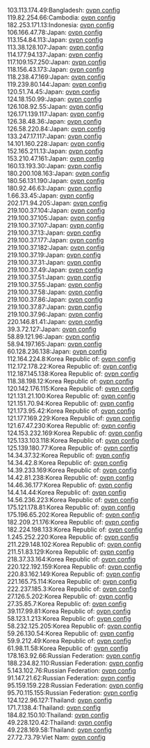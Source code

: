 103.113.174.49:Bangladesh: [ovpn config](vpn/103_113_174_49.ovpn)  
119.82.254.66:Cambodia: [ovpn config](vpn/119_82_254_66.ovpn)  
182.253.171.13:Indonesia: [ovpn config](vpn/182_253_171_13.ovpn)  
106.166.47.78:Japan: [ovpn config](vpn/106_166_47_78.ovpn)  
113.154.84.113:Japan: [ovpn config](vpn/113_154_84_113.ovpn)  
113.38.128.107:Japan: [ovpn config](vpn/113_38_128_107.ovpn)  
114.177.94.137:Japan: [ovpn config](vpn/114_177_94_137.ovpn)  
117.109.157.250:Japan: [ovpn config](vpn/117_109_157_250.ovpn)  
118.156.43.173:Japan: [ovpn config](vpn/118_156_43_173.ovpn)  
118.238.47.169:Japan: [ovpn config](vpn/118_238_47_169.ovpn)  
119.239.80.144:Japan: [ovpn config](vpn/119_239_80_144.ovpn)  
120.51.74.45:Japan: [ovpn config](vpn/120_51_74_45.ovpn)  
124.18.150.99:Japan: [ovpn config](vpn/124_18_150_99.ovpn)  
126.108.92.55:Japan: [ovpn config](vpn/126_108_92_55.ovpn)  
126.171.139.117:Japan: [ovpn config](vpn/126_171_139_117.ovpn)  
126.38.48.36:Japan: [ovpn config](vpn/126_38_48_36.ovpn)  
126.58.220.84:Japan: [ovpn config](vpn/126_58_220_84.ovpn)  
133.247.17.117:Japan: [ovpn config](vpn/133_247_17_117.ovpn)  
14.101.160.228:Japan: [ovpn config](vpn/14_101_160_228.ovpn)  
152.165.211.13:Japan: [ovpn config](vpn/152_165_211_13.ovpn)  
153.210.47.161:Japan: [ovpn config](vpn/153_210_47_161.ovpn)  
160.13.193.30:Japan: [ovpn config](vpn/160_13_193_30.ovpn)  
180.200.108.163:Japan: [ovpn config](vpn/180_200_108_163.ovpn)  
180.56.131.190:Japan: [ovpn config](vpn/180_56_131_190.ovpn)  
180.92.46.63:Japan: [ovpn config](vpn/180_92_46_63.ovpn)  
1.66.33.45:Japan: [ovpn config](vpn/1_66_33_45.ovpn)  
202.171.94.205:Japan: [ovpn config](vpn/202_171_94_205.ovpn)  
219.100.37.104:Japan: [ovpn config](vpn/219_100_37_104.ovpn)  
219.100.37.105:Japan: [ovpn config](vpn/219_100_37_105.ovpn)  
219.100.37.107:Japan: [ovpn config](vpn/219_100_37_107.ovpn)  
219.100.37.13:Japan: [ovpn config](vpn/219_100_37_13.ovpn)  
219.100.37.177:Japan: [ovpn config](vpn/219_100_37_177.ovpn)  
219.100.37.182:Japan: [ovpn config](vpn/219_100_37_182.ovpn)  
219.100.37.19:Japan: [ovpn config](vpn/219_100_37_19.ovpn)  
219.100.37.31:Japan: [ovpn config](vpn/219_100_37_31.ovpn)  
219.100.37.49:Japan: [ovpn config](vpn/219_100_37_49.ovpn)  
219.100.37.51:Japan: [ovpn config](vpn/219_100_37_51.ovpn)  
219.100.37.55:Japan: [ovpn config](vpn/219_100_37_55.ovpn)  
219.100.37.58:Japan: [ovpn config](vpn/219_100_37_58.ovpn)  
219.100.37.86:Japan: [ovpn config](vpn/219_100_37_86.ovpn)  
219.100.37.87:Japan: [ovpn config](vpn/219_100_37_87.ovpn)  
219.100.37.96:Japan: [ovpn config](vpn/219_100_37_96.ovpn)  
220.146.81.41:Japan: [ovpn config](vpn/220_146_81_41.ovpn)  
39.3.72.127:Japan: [ovpn config](vpn/39_3_72_127.ovpn)  
58.89.121.96:Japan: [ovpn config](vpn/58_89_121_96.ovpn)  
58.94.197.165:Japan: [ovpn config](vpn/58_94_197_165.ovpn)  
60.128.236.138:Japan: [ovpn config](vpn/60_128_236_138.ovpn)  
112.164.224.8:Korea Republic of: [ovpn config](vpn/112_164_224_8.ovpn)  
112.172.178.22:Korea Republic of: [ovpn config](vpn/112_172_178_22.ovpn)  
112.187.145.138:Korea Republic of: [ovpn config](vpn/112_187_145_138.ovpn)  
118.38.198.12:Korea Republic of: [ovpn config](vpn/118_38_198_12.ovpn)  
120.142.176.115:Korea Republic of: [ovpn config](vpn/120_142_176_115.ovpn)  
121.131.21.100:Korea Republic of: [ovpn config](vpn/121_131_21_100.ovpn)  
121.151.70.94:Korea Republic of: [ovpn config](vpn/121_151_70_94.ovpn)  
121.173.95.42:Korea Republic of: [ovpn config](vpn/121_173_95_42.ovpn)  
121.177.169.229:Korea Republic of: [ovpn config](vpn/121_177_169_229.ovpn)  
121.67.47.230:Korea Republic of: [ovpn config](vpn/121_67_47_230.ovpn)  
124.153.232.169:Korea Republic of: [ovpn config](vpn/124_153_232_169.ovpn)  
125.133.103.118:Korea Republic of: [ovpn config](vpn/125_133_103_118.ovpn)  
125.139.180.77:Korea Republic of: [ovpn config](vpn/125_139_180_77.ovpn)  
14.34.37.32:Korea Republic of: [ovpn config](vpn/14_34_37_32.ovpn)  
14.34.42.8:Korea Republic of: [ovpn config](vpn/14_34_42_8.ovpn)  
14.39.233.169:Korea Republic of: [ovpn config](vpn/14_39_233_169.ovpn)  
14.42.81.238:Korea Republic of: [ovpn config](vpn/14_42_81_238.ovpn)  
14.46.36.177:Korea Republic of: [ovpn config](vpn/14_46_36_177.ovpn)  
14.4.14.44:Korea Republic of: [ovpn config](vpn/14_4_14_44.ovpn)  
14.56.236.223:Korea Republic of: [ovpn config](vpn/14_56_236_223.ovpn)  
175.121.178.81:Korea Republic of: [ovpn config](vpn/175_121_178_81.ovpn)  
175.196.65.202:Korea Republic of: [ovpn config](vpn/175_196_65_202.ovpn)  
182.209.21.176:Korea Republic of: [ovpn config](vpn/182_209_21_176.ovpn)  
182.224.198.133:Korea Republic of: [ovpn config](vpn/182_224_198_133.ovpn)  
1.245.252.220:Korea Republic of: [ovpn config](vpn/1_245_252_220.ovpn)  
211.229.148.102:Korea Republic of: [ovpn config](vpn/211_229_148_102.ovpn)  
211.51.83.129:Korea Republic of: [ovpn config](vpn/211_51_83_129.ovpn)  
218.37.33.164:Korea Republic of: [ovpn config](vpn/218_37_33_164.ovpn)  
220.122.192.159:Korea Republic of: [ovpn config](vpn/220_122_192_159.ovpn)  
220.83.162.149:Korea Republic of: [ovpn config](vpn/220_83_162_149.ovpn)  
221.165.75.114:Korea Republic of: [ovpn config](vpn/221_165_75_114.ovpn)  
222.237.185.3:Korea Republic of: [ovpn config](vpn/222_237_185_3.ovpn)  
27.126.5.202:Korea Republic of: [ovpn config](vpn/27_126_5_202.ovpn)  
27.35.85.7:Korea Republic of: [ovpn config](vpn/27_35_85_7.ovpn)  
39.117.99.81:Korea Republic of: [ovpn config](vpn/39_117_99_81.ovpn)  
58.123.1.213:Korea Republic of: [ovpn config](vpn/58_123_1_213.ovpn)  
58.232.125.205:Korea Republic of: [ovpn config](vpn/58_232_125_205.ovpn)  
59.26.130.54:Korea Republic of: [ovpn config](vpn/59_26_130_54.ovpn)  
59.9.212.49:Korea Republic of: [ovpn config](vpn/59_9_212_49.ovpn)  
61.98.11.58:Korea Republic of: [ovpn config](vpn/61_98_11_58.ovpn)  
178.163.92.66:Russian Federation: [ovpn config](vpn/178_163_92_66.ovpn)  
188.234.82.110:Russian Federation: [ovpn config](vpn/188_234_82_110.ovpn)  
5.143.102.76:Russian Federation: [ovpn config](vpn/5_143_102_76.ovpn)  
91.147.21.62:Russian Federation: [ovpn config](vpn/91_147_21_62.ovpn)  
95.159.159.228:Russian Federation: [ovpn config](vpn/95_159_159_228.ovpn)  
95.70.115.155:Russian Federation: [ovpn config](vpn/95_70_115_155.ovpn)  
124.122.96.127:Thailand: [ovpn config](vpn/124_122_96_127.ovpn)  
171.7.138.4:Thailand: [ovpn config](vpn/171_7_138_4.ovpn)  
184.82.150.10:Thailand: [ovpn config](vpn/184_82_150_10.ovpn)  
49.228.120.42:Thailand: [ovpn config](vpn/49_228_120_42.ovpn)  
49.228.169.58:Thailand: [ovpn config](vpn/49_228_169_58.ovpn)  
27.72.73.79:Viet Nam: [ovpn config](vpn/27_72_73_79.ovpn)  
